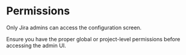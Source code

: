 # Permissions

Only Jira admins can access the configuration screen.

Ensure you have the proper global or project-level permissions before accessing the admin UI.

